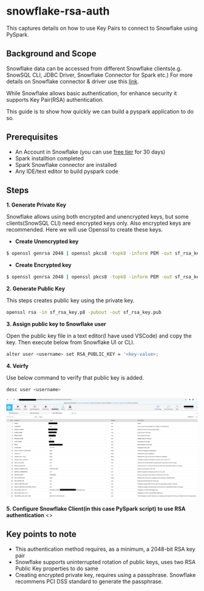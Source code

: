 # snowflake-rsa-auth
This captures details on how to use Key Pairs to connect to Snowflake using PySpark.

## Background and Scope
Snowflake data can be accessed from different Snowflake clients(e.g. SnowSQL CLI, JDBC Driver, Snowflake Connector for Spark etc.) For more details on Snowflake connector & driver use this [link](https://docs.snowflake.com/en/user-guide/conns-drivers.html).

While Snowflake allows basic authentication, for enhance security it supports Key Pair(RSA) authentication.

This guide is to show how quickly we can build a pyspark application to do so.

## Prerequisites

- An Account in Snowflake (you can use [free tier](https://signup.snowflake.com/) for 30 days)
- Spark installtion completed
- Spark Snowflake connector are installed
- Any IDE/text editor to build pyspark code


## Steps

__1. Generate Private Key__

Snowflake allows using both encrypted and unencrypted keys, but some clients(SnowSQL CLI) need encrypted keys only. Also encrypted keys are recommended. Here we will use Openssl to create these keys.

  - __Create Unencrypted key__
  
  ```sh
  $ openssl genrsa 2048 | openssl pkcs8 -topk8 -inform PEM -out sf_rsa_key.p8 -nocrypt
  ```
  - __Create Encrypted key__
  
  ```sh
  $ openssl genrsa 2048 | openssl pkcs8 -topk8 -inform PEM -out sf_rsa_key.p8
  ```
  
__2. Generate Public Key__

This steps creates public key using the private key.

```sh
openssl rsa -in sf_rsa_key.p8 -pubout -out sf_rsa_key.pub
```

__3. Assign public key to Snowflake user__

Open the public key file in a text editor(I have used VSCode) and copy the key. Then execute below from Snowflake UI or CLI.

```sh
alter user <username> set RSA_PUBLIC_KEY = '<key-value>;
```
__4. Veirfy__

Use below command to verify that public key is added.

```sh
desc user <username>
```

![image](images/SnowflakeUserPublicKey.png)

__5. Configure Snowflake Client(in this case PySpark script) to use RSA authentication__
<<to be added>>

## Key points to note
- This authentication method requires, as a minimum, a 2048-bit RSA key pair
- Snowflake supports uninterrupted rotation of public keys, uses two RSA Public Key properties to do same
- Creating encrypted private key, requires using a passphrase. Snowflake recommens PCI DSS standard to generate the passphrase.







